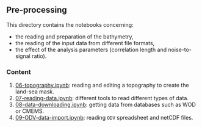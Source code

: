 ## Pre-processing

This directory contains the notebooks concerning:
- the reading and preparation of the bathymetry,
- the reading of the input data from different file formats,
- the effect of the analysis parameters (correlation length and noise-to-signal ratio).

### Content

1. [06-topography.ipynb](06-topography.ipynb): reading and editing a topography to create the land-sea mask.
1. [07-reading-data.ipynb](07-reading-data.ipynb): different tools to read different types of data.
1. [08-data-downloading.ipynb](08-data-downloading.ipynb): getting data from databases such as WOD or CMEMS.
1. [09-ODV-data-import.ipynb](09-ODV-data-import.ipynb): reading `ODV` spreadsheet and netCDF files.

